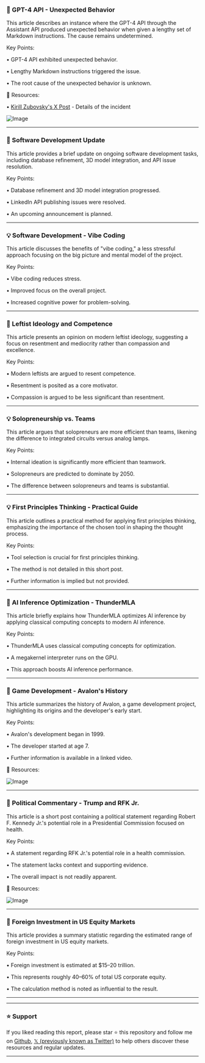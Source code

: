 ### 🤖 GPT-4 API - Unexpected Behavior

This article describes an instance where the GPT-4 API through the Assistant API produced unexpected behavior when given a lengthy set of Markdown instructions.  The cause remains undetermined.

Key Points:

•  GPT-4 API exhibited unexpected behavior.

•  Lengthy Markdown instructions triggered the issue.

•  The root cause of the unexpected behavior is unknown.


🔗 Resources:

• [Kirill Zubovsky's X Post](https://x.com/kirillzubovsky/status/1897517400414716299) -  Details of the incident

![Image](https://pbs.twimg.com/media/GlVVrS5W8AAK4hZ?format=jpg&name=small)


---

### 🤖 Software Development Update

This article provides a brief update on ongoing software development tasks, including database refinement, 3D model integration, and API issue resolution.

Key Points:

• Database refinement and 3D model integration progressed.

•  LinkedIn API publishing issues were resolved.

• An upcoming announcement is planned.


---

### 💡 Software Development - Vibe Coding

This article discusses the benefits of "vibe coding," a less stressful approach focusing on the big picture and mental model of the project.

Key Points:

• Vibe coding reduces stress.

•  Improved focus on the overall project.

•  Increased cognitive power for problem-solving.


---

### 🤖  Leftist Ideology and Competence

This article presents an opinion on modern leftist ideology, suggesting a focus on resentment and mediocrity rather than compassion and excellence.

Key Points:

•  Modern leftists are argued to resent competence.

•  Resentment is posited as a core motivator.

•  Compassion is argued to be less significant than resentment.


---

### 💡 Solopreneurship vs. Teams

This article argues that solopreneurs are more efficient than teams, likening the difference to integrated circuits versus analog lamps.

Key Points:

•  Internal ideation is significantly more efficient than teamwork.

•  Solopreneurs are predicted to dominate by 2050.

• The difference between solopreneurs and teams is substantial.


---

### 💡 First Principles Thinking - Practical Guide

This article outlines a practical method for applying first principles thinking, emphasizing the importance of the chosen tool in shaping the thought process.

Key Points:

•  Tool selection is crucial for first principles thinking.

•  The method is not detailed in this short post.

•  Further information is implied but not provided.


---

### 🤖 AI Inference Optimization - ThunderMLA

This article briefly explains how ThunderMLA optimizes AI inference by applying classical computing concepts to modern AI inference.

Key Points:

• ThunderMLA uses classical computing concepts for optimization.

• A megakernel interpreter runs on the GPU.

•  This approach boosts AI inference performance.



---

### 🚀 Game Development - Avalon's History

This article summarizes the history of Avalon, a game development project, highlighting its origins and the developer's early start.

Key Points:

• Avalon's development began in 1999.

•  The developer started at age 7.

•  Further information is available in a linked video.


🔗 Resources:

![Image](https://pbs.twimg.com/amplify_video_thumb/1897420795703357440/img/cIsdsYP96TH4Prx2.jpg)


---

### 🤖 Political Commentary - Trump and RFK Jr.

This article is a short post containing a political statement regarding Robert F. Kennedy Jr.'s potential role in a Presidential Commission focused on health.

Key Points:

•  A statement regarding RFK Jr.'s potential role in a health commission.

•  The statement lacks context and supporting evidence.

• The overall impact is not readily apparent.


🔗 Resources:

![Image](https://pbs.twimg.com/amplify_video_thumb/1897414488019685376/img/mJnwDFQh-d5_70xm.jpg)



---

### 🤖 Foreign Investment in US Equity Markets

This article provides a summary statistic regarding the estimated range of foreign investment in US equity markets.


Key Points:

• Foreign investment is estimated at $15–20 trillion.

• This represents roughly 40–60% of total US corporate equity.

•  The calculation method is noted as influential to the result.



---


---

### ⭐️ Support

If you liked reading this report, please star ⭐️ this repository and follow me on [Github](https://github.com/Drix10), [𝕏 (previously known as Twitter)](https://x.com/DRIX_10_) to help others discover these resources and regular updates.

---